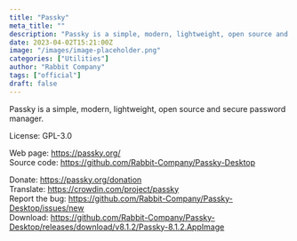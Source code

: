 ```yaml
---
title: "Passky"
meta_title: ""
description: "Passky is a simple, modern, lightweight, open source and secure password manager."
date: 2023-04-02T15:21:00Z
image: "/images/image-placeholder.png"
categories: ["Utilities"]
author: "Rabbit Company"
tags: ["official"]
draft: false
---
```


Passky is a simple, modern, lightweight, open source and secure password manager.

License: GPL-3.0

Web page: https://passky.org/  
Source code: https://github.com/Rabbit-Company/Passky-Desktop

Donate: https://passky.org/donation  
Translate: https://crowdin.com/project/passky  
Report the bug: https://github.com/Rabbit-Company/Passky-Desktop/issues/new  
Download: https://github.com/Rabbit-Company/Passky-Desktop/releases/download/v8.1.2/Passky-8.1.2.AppImage
